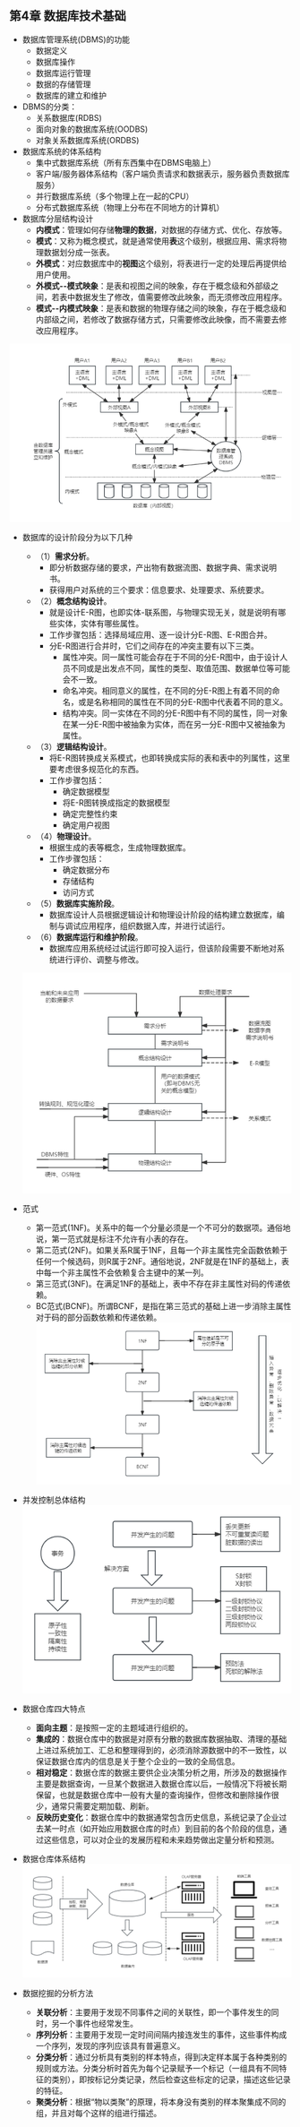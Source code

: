 ## 第4章 数据库技术基础
- 数据库管理系统(DBMS)的功能
	- 数据定义
	- 数据库操作
	- 数据库运行管理
	- 数据的存储管理
	- 数据库的建立和维护
- DBMS的分类：
	- 关系数据库(RDBS)
	- 面向对象的数据库系统(OODBS)
	- 对象关系数据库系统(ORDBS)
- 数据库系统的体系结构
	- 集中式数据库系统（所有东西集中在DBMS电脑上）
	- 客户端/服务器体系结构（客户端负责请求和数据表示，服务器负责数据库服务）
	- 并行数据库系统（多个物理上在一起的CPU）
	- 分布式数据库系统（物理上分布在不同地方的计算机）
- 数据库分层结构设计
	- **内模式**：管理如何存储**物理的数据**，对数据的存储方式、优化、存放等。
	- **模式**：又称为概念模式，就是通常使用**表**这个级别，根据应用、需求将物理数据划分成一张表。
	- **外模式**：对应数据库中的**视图**这个级别，将表进行一定的处理后再提供给用户使用。
	- **外模式--模式映象**：是表和视图之间的映象，存在于概念级和外部级之间，若表中数据发生了修改，值需要修改此映象，而无须修改应用程序。
	- **模式--内模式映象**：是表和数据的物理存储之间的映象，存在于概念级和内部级之间，若修改了数据存储方式，只需要修改此映像，而不需要去修改应用程序。

![images/DB_design.png](images/DB_design.png)

- 数据库的设计阶段分为以下几种
	- （1）**需求分析**。
		- 即分析数据存储的要求，产出物有数据流图、数据字典、需求说明书。
		- 获得用户对系统的三个要求：信息要求、处理要求、系统要求。
	- （2）**概念结构设计**。
		- 就是设计E-R图，也即实体-联系图，与物理实现无关，就是说明有哪些实体，实体有哪些属性。
		- 工作步骤包括：选择局域应用、逐一设计分E-R图、E-R图合并。
		- 分E-R图进行合并时，它们之间存在的冲突主要有以下三类。
			- 属性冲突。同一属性可能会存在于不同的分E-R图中，由于设计人员不同或是出发点不同，属性的类型、取值范围、数据单位等可能会不一致。
			- 命名冲突。相同意义的属性，在不同的分E-R图上有着不同的命名，或是名称相同的属性在不同的分E-R图中代表着不同的意义。
			- 结构冲突。同一实体在不同的分E-R图中有不同的属性，同一对象在某一分E-R图中被抽象为实体，而在另一分E-R图中又被抽象为属性。
	- （3）**逻辑结构设计**。
		- 将E-R图转换成关系模式，也即转换成实际的表和表中的列属性，这里要考虑很多规范化的东西。
		- 工作步骤包括：
			- 确定数据模型
			- 将E-R图转换成指定的数据模型
			- 确定完整性约束
			- 确定用户视图
	- （4）**物理设计**。
		- 根据生成的表等概念，生成物理数据库。
		- 工作步骤包括：
			- 确定数据分布
			- 存储结构
			- 访问方式
	- （5）**数据库实施阶段**。
		- 数据库设计人员根据逻辑设计和物理设计阶段的结构建立数据库，编制与调试应用程序，组织数据入库，并进行试运行。
	- （6）**数据库运行和维护阶段**。
		- 数据库应用系统经过试运行即可投入运行，但该阶段需要不断地对系统进行评价、调整与修改。

	![DB_Design_Step.png](images/DB_Design_Step.png)
- 范式
	- 第一范式(1NF)。关系中的每一个分量必须是一个不可分的数据项。通俗地说，第一范式就是标注不允许有小表的存在。
	- 第二范式(2NF)。如果关系R属于1NF，且每一个非主属性完全函数依赖于任何一个候选码，则R属于2NF。通俗地说，2NF就是在1NF的基础上，表中每一个非主属性不会依赖复合主键中的某一列。
	- 第三范式(3NF)。在满足1NF的基础上，表中不存在非主属性对码的传递依赖。
	- BC范式(BCNF)。所谓BCNF，是指在第三范式的基础上进一步消除主属性对于码的部分函数依赖和传递依赖。
	![DB_NF.png](images/DB_NF.png)
- 并发控制总体结构
	![ConcurrencyControl.png](images/ConcurrencyControl.png)
- 数据仓库四大特点
	- **面向主题**：是按照一定的主题域进行组织的。
	- **集成的**：数据仓库中的数据是对原有分散的数据库数据抽取、清理的基础上进过系统加工、汇总和整理得到的，必须消除源数据中的不一致性，以保证数据仓库内的信息是关于整个企业的一致的全局信息。
	- **相对稳定**：数据仓库的数据主要供企业决策分析之用，所涉及的数据操作主要是数据查询，一旦某个数据进入数据仓库以后，一般情况下将被长期保留，也就是数据仓库中一般有大量的查询操作，但修改和删除操作很少，通常只需要定期加载、刷新。
	- **反映历史变化**：数据仓库中的数据通常包含历史信息，系统记录了企业过去某一时点（如开始应用数据仓库的时点）到目前的各个阶段的信息，通过这些信息，可以对企业的发展历程和未来趋势做出定量分析和预测。
- 数据仓库体系结构
	![DataWarehouse.png](images/DataWarehouse.png)
- 数据挖掘的分析方法
	- **关联分析**：主要用于发现不同事件之间的关联性，即一个事件发生的同时，另一个事件也经常发生。
	- **序列分析**：主要用于发现一定时间间隔内接连发生的事件，这些事件构成一个序列，发现的序列应该具有普遍意义。
	- **分类分析**：通过分析具有类别的样本特点，得到决定样本属于各种类别的规则或方法。分类分析时首先为每个记录赋予一个标记（一组具有不同特征的类别），即按标记分类记录，然后检查这些标定的记录，描述这些记录的特征。
	- **聚类分析**：根据“物以类聚”的原理，将本身没有类别的样本聚集成不同的组，并且对每个这样的组进行描述。
	
